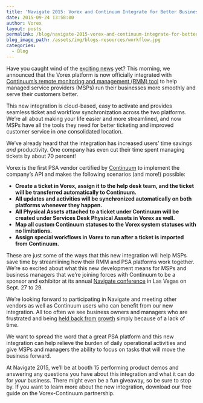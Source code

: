 ```yaml
---
title: 'Navigate 2015: Vorex and Continuum Integrate for Better Business Workflows and Customer Service'
date: 2015-09-24 13:58:00
author: Vorex
layout: posts
permalink: /blog/navigate-2015-vorex-and-continuum-integrate-for-better-business-workflows-and-customer-service/
blog_image_path: /assets/img/blogs-resources/workflow.jpg
categories:
  - Blog
---
```



Have you caught wind of the [exciting news](http://www.vorex.com/media/vorex-and-continuum-launch-platform-integration-to-streamline-ticketing-and-workflows-for-increased-time-savings-and-productivity/) yet? This morning, we announced that the Vorex platform is now officially integrated with [Continuum’s remote monitoring and management (RMM) tool](http://www.continuum.net/solutions) to help managed service providers (MSPs) run their businesses more smoothly and serve their customers better.<!--more-->

This new integration is cloud-based, easy to activate and provides seamless ticket and workflow synchronization across the two platforms. We’re all about making your life easier and more streamlined, and now MSPs have all the tools they need for better ticketing and improved customer service in *one* consolidated location.

We’ve already heard that the integration has increased users’ time savings *and* productivity. One company has even cut their time spent managing tickets by about 70 percent!

Vorex is the first PSA vendor certified by [Continuum](http://www.continuum.net/) to implement the company’s API and makes the following scenarios (and more!) possible:

*  **Create a ticket in Vorex, assign it to the help desk team, and the ticket will be transferred automatically to Continuum.**
*  **All updates and activities will be synchronized automatically on both platforms whenever they happen.**
*  **All Physical Assets attached to a ticket under Continuum will be created under Services Desk Physical Assets in Vorex as well.**
*  **Map all custom Continuum statuses to the Vorex system statuses with no limitations.**
*  **Assign special workflows in Vorex to run after a ticket is imported from Continuum.**

These are just some of the ways that this new integration will help MSPs save time by streamlining how their RMM and PSA platforms work together. We’re so excited about what this new development means for MSPs and business managers that we’re joining forces with Continuum to be a sponsor and exhibitor at its annual [Navigate conference](http://www.continuum.net/navigate2015) in Las Vegas on Sept. 27 to 29.

We’re looking forward to participating in Navigate and meeting other vendors as well as Continuum users who can benefit from our new integration. All too often we see business owners and managers who are frustrated and being [held back from growth](http://vorex.hs-sites.com/the-msp-growth-problem-how-to-surpass-industry-expectations?__hstc=100746398.bd88e146958c2246c94c33026b36c13e.1421778420298.1442499482125.1442514549861.184&amp;__hssc=100746398.4.1442514549861&amp;__hsfp=2117633929) simply because of a lack of time.

We want to spread the word that a great PSA platform and this new integration can help relieve the burden of daily operational activities and give MSPs and managers the ability to focus on tasks that will move the business forward.

At Navigate 2015, we’ll be at booth 15 performing product demos and answering any questions you have about this integration and what it can do for *your* business. There might even be a fun giveaway, so be sure to stop by. If you want to learn more about the new integration, download our free guide on the Vorex-Continuum partnership.